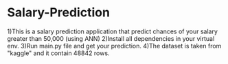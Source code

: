 # Salary-Prediction
1)This is a salary prediction application that predict chances of your salary greater than 50,000 (using ANN)
2)Install all dependencies in your virtual env.
3)Run main.py file and get your prediction.
4)The dataset is taken from "kaggle" and it contain 48842 rows.
